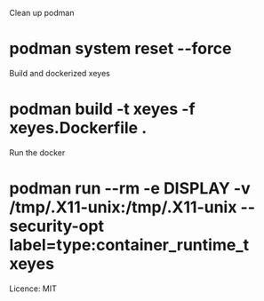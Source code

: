 Clean up podman   
# podman system reset --force


Build and dockerized xeyes

# podman build -t xeyes -f xeyes.Dockerfile .

Run the docker
# podman run --rm -e DISPLAY     -v /tmp/.X11-unix:/tmp/.X11-unix     --security-opt label=type:container_runtime_t xeyes

Licence: MIT


